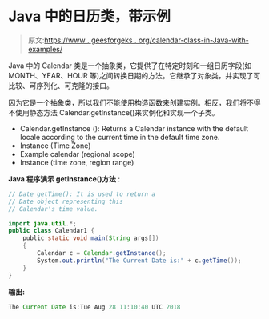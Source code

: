 # Java 中的日历类，带示例

> 原文:[https://www . geesforgeks . org/calendar-class-in-Java-with-examples/](https://www.geeksforgeeks.org/calendar-class-in-java-with-examples/)

Java 中的 Calendar 类是一个抽象类，它提供了在特定时刻和一组日历字段(如 MONTH、YEAR、HOUR 等)之间转换日期的方法。它继承了对象类，并实现了可比较、可序列化、可克隆的接口。

因为它是一个抽象类，所以我们不能使用构造函数来创建实例。相反，我们将不得不使用静态方法 Calendar.getInstance()来实例化和实现一个子类。

*   Calendar.getInstance (): Returns a Calendar instance with the default locale according to the current time in the default time zone.
*   Instance (Time Zone)
*   Example calendar (regional scope)
*   Instance (time zone, region range)

**Java 程序演示 getInstance()方法** :

```java
// Date getTime(): It is used to return a
// Date object representing this
// Calendar's time value.

import java.util.*;
public class Calendar1 {
    public static void main(String args[])
    {
        Calendar c = Calendar.getInstance();
        System.out.println("The Current Date is:" + c.getTime());
    }
}
```

**输出:**

```java
The Current Date is:Tue Aug 28 11:10:40 UTC 2018

```